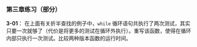 ### 第三章练习（部分）

**3-01**： 在上面有关折半查找的例子中，`while` 循环语句共执行了两次测试，其实只要一次就够了（代价是将更多的测试在循环外执行）。重写该函数，使得在循环内部只执行一次测试。比较两种版本函数的运行时间。